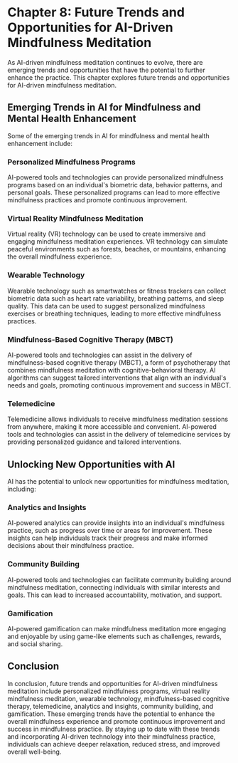 Chapter 8: Future Trends and Opportunities for AI-Driven Mindfulness Meditation
===============================================================================

As AI-driven mindfulness meditation continues to evolve, there are emerging trends and opportunities that have the potential to further enhance the practice. This chapter explores future trends and opportunities for AI-driven mindfulness meditation.

Emerging Trends in AI for Mindfulness and Mental Health Enhancement
-------------------------------------------------------------------

Some of the emerging trends in AI for mindfulness and mental health enhancement include:

### Personalized Mindfulness Programs

AI-powered tools and technologies can provide personalized mindfulness programs based on an individual's biometric data, behavior patterns, and personal goals. These personalized programs can lead to more effective mindfulness practices and promote continuous improvement.

### Virtual Reality Mindfulness Meditation

Virtual reality (VR) technology can be used to create immersive and engaging mindfulness meditation experiences. VR technology can simulate peaceful environments such as forests, beaches, or mountains, enhancing the overall mindfulness experience.

### Wearable Technology

Wearable technology such as smartwatches or fitness trackers can collect biometric data such as heart rate variability, breathing patterns, and sleep quality. This data can be used to suggest personalized mindfulness exercises or breathing techniques, leading to more effective mindfulness practices.

### Mindfulness-Based Cognitive Therapy (MBCT)

AI-powered tools and technologies can assist in the delivery of mindfulness-based cognitive therapy (MBCT), a form of psychotherapy that combines mindfulness meditation with cognitive-behavioral therapy. AI algorithms can suggest tailored interventions that align with an individual's needs and goals, promoting continuous improvement and success in MBCT.

### Telemedicine

Telemedicine allows individuals to receive mindfulness meditation sessions from anywhere, making it more accessible and convenient. AI-powered tools and technologies can assist in the delivery of telemedicine services by providing personalized guidance and tailored interventions.

Unlocking New Opportunities with AI
-----------------------------------

AI has the potential to unlock new opportunities for mindfulness meditation, including:

### Analytics and Insights

AI-powered analytics can provide insights into an individual's mindfulness practice, such as progress over time or areas for improvement. These insights can help individuals track their progress and make informed decisions about their mindfulness practice.

### Community Building

AI-powered tools and technologies can facilitate community building around mindfulness meditation, connecting individuals with similar interests and goals. This can lead to increased accountability, motivation, and support.

### Gamification

AI-powered gamification can make mindfulness meditation more engaging and enjoyable by using game-like elements such as challenges, rewards, and social sharing.

Conclusion
----------

In conclusion, future trends and opportunities for AI-driven mindfulness meditation include personalized mindfulness programs, virtual reality mindfulness meditation, wearable technology, mindfulness-based cognitive therapy, telemedicine, analytics and insights, community building, and gamification. These emerging trends have the potential to enhance the overall mindfulness experience and promote continuous improvement and success in mindfulness practice. By staying up to date with these trends and incorporating AI-driven technology into their mindfulness practice, individuals can achieve deeper relaxation, reduced stress, and improved overall well-being.
